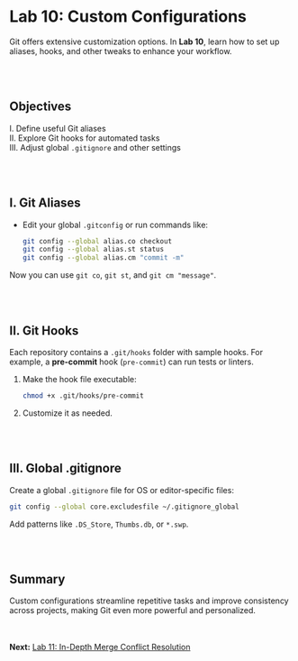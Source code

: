 # Lab 10: Custom Configurations

Git offers extensive customization options. In **Lab 10**, learn how to set up aliases, hooks, and other tweaks to enhance your workflow.

<br><br>
## Objectives

I. Define useful Git aliases \
II. Explore Git hooks for automated tasks \
III. Adjust global `.gitignore` and other settings

<br><br>

## I. Git Aliases
- Edit your global `.gitconfig` or run commands like:
  ```bash
  git config --global alias.co checkout
  git config --global alias.st status
  git config --global alias.cm "commit -m"
  ```

Now you can use `git co`, `git st`, and `git cm "message"`.

<br><br>
## II. Git Hooks
Each repository contains a `.git/hooks` folder with sample hooks. For example, a **pre-commit** hook (`pre-commit`) can run tests or linters.

1. Make the hook file executable:
   ```bash
   chmod +x .git/hooks/pre-commit
   ```
2. Customize it as needed.

<br><br>

## III. Global .gitignore

Create a global `.gitignore` file for OS or editor-specific files:
```bash
git config --global core.excludesfile ~/.gitignore_global
```

Add patterns like `.DS_Store`, `Thumbs.db`, or `*.swp`.

<br><br>
## Summary

Custom configurations streamline repetitive tasks and improve consistency across projects, making Git even more powerful and personalized.

<br><br>
**Next:** [Lab 11: In-Depth Merge Conflict Resolution](11_in_depth_merge_conflict_resolution.md)

